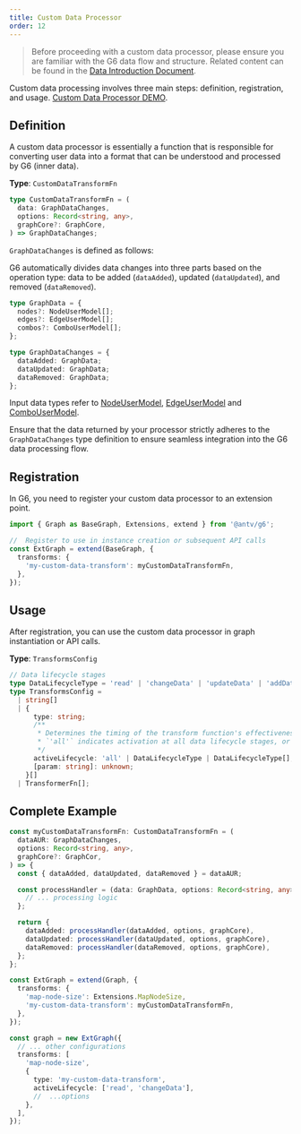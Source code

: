 ```yaml
---
title: Custom Data Processor
order: 12
---
```


> Before proceeding with a custom data processor, please ensure you are familiar with the G6 data flow and structure. Related content can be found in the [Data Introduction Document](./DataIntro.en.md).

Custom data processing involves three main steps: definition, registration, and usage. [Custom Data Processor DEMO](/en/examples/feature/features/#themeSwitch).

## Definition

A custom data processor is essentially a function that is responsible for converting user data into a format that can be understood and processed by G6 (inner data).

**Type**: `CustomDataTransformFn`

```typescript
type CustomDataTransformFn = (
  data: GraphDataChanges,
  options: Record<string, any>,
  graphCore?: GraphCore,
) => GraphDataChanges;
```

`GraphDataChanges` is defined as follows:

G6 automatically divides data changes into three parts based on the operation type: data to be added (`dataAdded`), updated (`dataUpdated`), and removed (`dataRemoved`).

```typescript
type GraphData = {
  nodes?: NodeUserModel[];
  edges?: EdgeUserModel[];
  combos?: ComboUserModel[];
};

type GraphDataChanges = {
  dataAdded: GraphData;
  dataUpdated: GraphData;
  dataRemoved: GraphData;
};
```

Input data types refer to [NodeUserModel](./NodeUserModel.en.md), [EdgeUserModel](./EdgeUserModel.en.md) and [ComboUserModel](./ComboUserModel.en.md).

Ensure that the data returned by your processor strictly adheres to the `GraphDataChanges` type definition to ensure seamless integration into the G6 data processing flow.

## Registration

In G6, you need to register your custom data processor to an extension point.

```typescript
import { Graph as BaseGraph, Extensions, extend } from '@antv/g6';

//  Register to use in instance creation or subsequent API calls
const ExtGraph = extend(BaseGraph, {
  transforms: {
    'my-custom-data-transform': myCustomDataTransformFn,
  },
});
```

## Usage

After registration, you can use the custom data processor in graph instantiation or API calls.

**Type**: `TransformsConfig`

```typescript
// Data lifecycle stages
type DataLifecycleType = 'read' | 'changeData' | 'updateData' | 'addData' | 'removeData';
type TransformsConfig =
  | string[]
  | {
      type: string;
      /**
       * Determines the timing of the transform function's effectiveness, defaulting to only initialization
       * `'all'` indicates activation at all data lifecycle stages, or you can specify one or more stages
       */
      activeLifecycle: 'all' | DataLifecycleType | DataLifecycleType[];
      [param: string]: unknown;
    }[]
  | TransformerFn[];
```

## Complete Example

```typescript
const myCustomDataTransformFn: CustomDataTransformFn = (
  dataAUR: GraphDataChanges,
  options: Record<string, any>,
  graphCore?: GraphCor,
) => {
  const { dataAdded, dataUpdated, dataRemoved } = dataAUR;

  const processHandler = (data: GraphData, options: Record<string, any>, graphCore?: GraphCore) => {
    // ... processing logic
  };

  return {
    dataAdded: processHandler(dataAdded, options, graphCore),
    dataUpdated: processHandler(dataUpdated, options, graphCore),
    dataRemoved: processHandler(dataRemoved, options, graphCore),
  };
};

const ExtGraph = extend(Graph, {
  transforms: {
    'map-node-size': Extensions.MapNodeSize,
    'my-custom-data-transform': myCustomDataTransformFn,
  },
});

const graph = new ExtGraph({
  // ... other configurations
  transforms: [
    'map-node-size',
    {
      type: 'my-custom-data-transform',
      activeLifecycle: ['read', 'changeData'],
      //  ...options
    },
  ],
});
```
